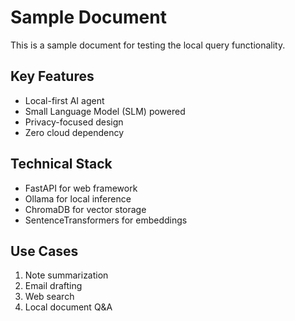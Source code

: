 # Sample Document

This is a sample document for testing the local query functionality.

## Key Features

- Local-first AI agent
- Small Language Model (SLM) powered
- Privacy-focused design
- Zero cloud dependency

## Technical Stack

- FastAPI for web framework
- Ollama for local inference
- ChromaDB for vector storage
- SentenceTransformers for embeddings

## Use Cases

1. Note summarization
2. Email drafting
3. Web search
4. Local document Q&A